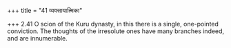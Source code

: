 +++
title = "41 व्यवसायात्मिका"

+++
2.41 O scion of the Kuru dynasty, in this there is a single, one-pointed
conviction. The thoughts of the irresolute ones have many branches
indeed, and are innumerable.
